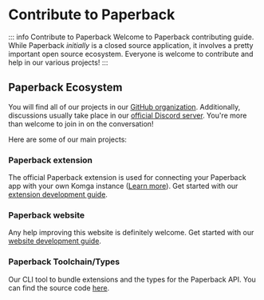 # Contribute to Paperback

::: info Contribute to Paperback
Welcome to Paperback contributing guide. While Paperback _initially_ is a closed source application, it involves a pretty important open source ecosystem. Everyone is welcome to contribute and help in our various projects!
:::

## Paperback Ecosystem

You will find all of our projects in our [GitHub organization](https://github.com/Paperback-iOS). Additionally, discussions usually take place in our [official Discord server](https://discord.paperback.moe). You're more than welcome to join in on the conversation!

Here are some of our main projects:

### Paperback extension

The official Paperback extension is used for connecting your Paperback app with your own Komga instance ([Learn more](/getting-started/adding-content/komga)). Get started with our [extension development guide](/contribute/extension-development/).

### Paperback website

Any help improving this website is definitely welcome. Get started with our [website development guide](/contribute/extension-development/).

### Paperback Toolchain/Types

Our CLI tool to bundle extensions and the types for the Paperback API. You can find the source code [here](https://github.com/Paperback-iOS/paperback-toolchain).
